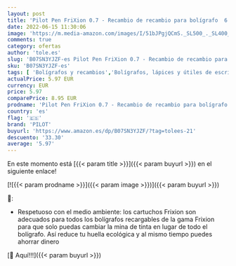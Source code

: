 ```yaml
---
layout: post
title: 'Pilot Pen FriXion 0.7 - Recambio de recambio para bolígrafo  6 unidades   color negro'
date: 2022-06-15 11:30:06
image: 'https://m.media-amazon.com/images/I/51bJPgjQCmS._SL500_._SL400_.jpg'
comments: true
category: ofertas
author: 'tole.es'
slug: 'B07SN3YJZF-es Pilot Pen FriXion 0.7 - Recambio de recambio para...'
sku: 'B07SN3YJZF-es'
tags: [ 'Bolígrafos y recambios','Bolígrafos, lápices y útiles de escritura','Oficina y papelería','Recambios para bolígrafos y plumas','bolígrafo','pilot','🇪🇸', ]
actualPrice: 5.97 EUR
currency: EUR
price: 5.97
comparePrice: 8.95 EUR
prodname: 'Pilot Pen FriXion 0.7 - Recambio de recambio para bolígrafo  6 unidades   color negro'
country: 'es'
flag: '🇪🇸'
brand: 'PILOT'
buyurl: 'https://www.amazon.es/dp/B07SN3YJZF/?tag=tolees-21'
descuento: '33.30'
average: '5.97'
---
```


En este momento está [{{< param title >}}]({{< param buyurl >}}) en el siguiente enlace!

[![{{< param prodname >}}]({{< param image >}})]({{< param buyurl >}})

🔎:

- Respetuoso con el medio ambiente: los cartuchos Frixion son adecuados para todos los bolígrafos recargables de la gama Frixion para que solo puedas cambiar la mina de tinta en lugar de todo el bolígrafo. Así reduce tu huella ecológica y al mismo tiempo puedes ahorrar dinero

[🛒 Aquí!!!]({{< param buyurl >}})
